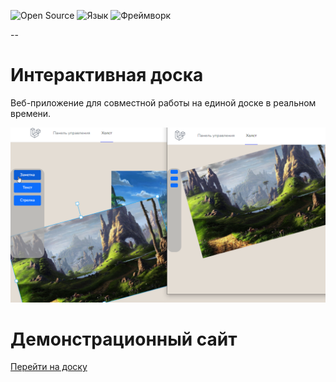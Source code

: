 ![Open Source](https://img.shields.io/badge/Open_source-yes-brightgreen.svg)
![Язык](https://img.shields.io/badge/Язык-PHP-blue.svg)
![Фреймворк](https://img.shields.io/badge/Фреймворк-Laravel-red.svg)

--

# Интерактивная доска
Веб-приложение для совместной работы на единой доске в реальном времени.
 
![Демонстрация](README/demo-pic-1.png)

# Демонстрационный сайт
[Перейти на доску](https://board.vincy.ru)